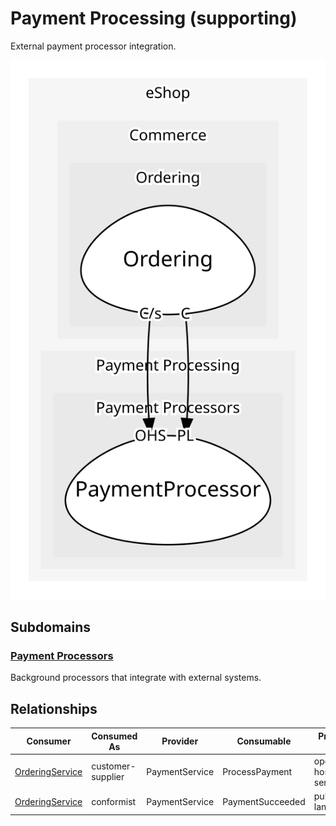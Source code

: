 


# Payment Processing (supporting)
External payment processor integration.

![contextmap](./contextmap.svg)

## Subdomains

### [Payment Processors](subdomains/payment_processors/index.md)
Background processors that integrate with external systems.



## Relationships
| Consumer | Consumed As | Provider | Consumable | Provided As |
| --- | --- | --- | --- | --- |
| [OrderingService](../commerce/subdomains/ordering/boundedcontexts/ordering/services/ordering_service/index.md) | customer-supplier | PaymentService | ProcessPayment | open-host-service |
| [OrderingService](../commerce/subdomains/ordering/boundedcontexts/ordering/services/ordering_service/index.md) | conformist | PaymentService | PaymentSucceeded | published-language |

	
